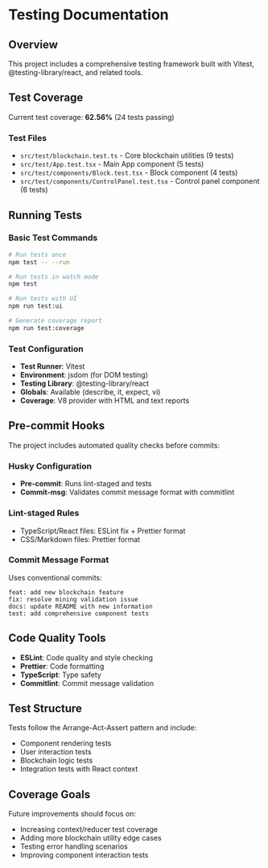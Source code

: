 # Testing Documentation

## Overview
This project includes a comprehensive testing framework built with Vitest, @testing-library/react, and related tools.

## Test Coverage
Current test coverage: **62.56%** (24 tests passing)

### Test Files
- `src/test/blockchain.test.ts` - Core blockchain utilities (9 tests)
- `src/test/App.test.tsx` - Main App component (5 tests)
- `src/test/components/Block.test.tsx` - Block component (4 tests)
- `src/test/components/ControlPanel.test.tsx` - Control panel component (6 tests)

## Running Tests

### Basic Test Commands
```bash
# Run tests once
npm test -- --run

# Run tests in watch mode
npm test

# Run tests with UI
npm run test:ui

# Generate coverage report
npm run test:coverage
```

### Test Configuration
- **Test Runner**: Vitest
- **Environment**: jsdom (for DOM testing)
- **Testing Library**: @testing-library/react
- **Globals**: Available (describe, it, expect, vi)
- **Coverage**: V8 provider with HTML and text reports

## Pre-commit Hooks
The project includes automated quality checks before commits:

### Husky Configuration
- **Pre-commit**: Runs lint-staged and tests
- **Commit-msg**: Validates commit message format with commitlint

### Lint-staged Rules
- TypeScript/React files: ESLint fix + Prettier format
- CSS/Markdown files: Prettier format

### Commit Message Format
Uses conventional commits:
```
feat: add new blockchain feature
fix: resolve mining validation issue
docs: update README with new information
test: add comprehensive component tests
```

## Code Quality Tools
- **ESLint**: Code quality and style checking
- **Prettier**: Code formatting
- **TypeScript**: Type safety
- **Commitlint**: Commit message validation

## Test Structure
Tests follow the Arrange-Act-Assert pattern and include:
- Component rendering tests
- User interaction tests
- Blockchain logic tests
- Integration tests with React context

## Coverage Goals
Future improvements should focus on:
- Increasing context/reducer test coverage
- Adding more blockchain utility edge cases
- Testing error handling scenarios
- Improving component interaction tests
